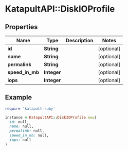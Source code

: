 # KatapultAPI::DiskIOProfile

## Properties

| Name | Type | Description | Notes |
| ---- | ---- | ----------- | ----- |
| **id** | **String** |  | [optional] |
| **name** | **String** |  | [optional] |
| **permalink** | **String** |  | [optional] |
| **speed_in_mb** | **Integer** |  | [optional] |
| **iops** | **Integer** |  | [optional] |

## Example

```ruby
require 'katapult-ruby'

instance = KatapultAPI::DiskIOProfile.new(
  id: null,
  name: null,
  permalink: null,
  speed_in_mb: null,
  iops: null
)
```

